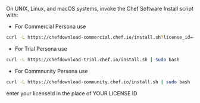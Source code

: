 On UNIX, Linux, and macOS systems, invoke the Chef Software Install script with:

- For Commercial Persona use 
```bash
curl -L https://chefdownload-commercial.chef.io/install.sh?license_id=<YOUR LICENSE ID> | sudo bash
```

- For Trial Persona use

```bash
curl -L https://chefdownload-trial.chef.io/install.sh | sudo bash
```

- For Commnunity Persona use
```bash
curl -L https://chefdownload-community.chef.io/install.sh | sudo bash
```

enter your licenseId in the place of YOUR LICENSE ID

